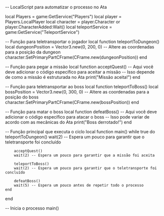 -- LocalScript para automatizar o processo no Ata

local Players = game:GetService("Players")
local player = Players.LocalPlayer
local character = player.Character or player.CharacterAdded:Wait()
local teleportService = game:GetService("TeleportService")

-- Função para teletransportar o jogador
local function teleportToDungeon()
    local dungeonPosition = Vector3.new(0, 200, 0) -- Altere as coordenadas para a posição da dungeon
    character:SetPrimaryPartCFrame(CFrame.new(dungeonPosition))
end

-- Função para pegar a missão
local function acceptQuest()
    -- Aqui você deve adicionar o código específico para aceitar a missão
    -- Isso depende de como a missão é estruturada no Ata
    print("Missão aceita!")
end

-- Função para teletransportar ao boss
local function teleportToBoss()
    local bossPosition = Vector3.new(0, 300, 0) -- Altere as coordenadas para a posição do boss
    character:SetPrimaryPartCFrame(CFrame.new(bossPosition))
end

-- Função para matar o boss
local function defeatBoss()
    -- Aqui você deve adicionar o código específico para atacar o boss
    -- Isso pode variar de acordo com as mecânicas do Ata
    print("Boss derrotado!")
end

-- Função principal que executa o ciclo
local function main()
    while true do
        teleportToDungeon()
        wait(2) -- Espera um pouco para garantir que o teletransporte foi concluído
        
        acceptQuest()
        wait(2) -- Espera um pouco para garantir que a missão foi aceita
        
        teleportToBoss()
        wait(2) -- Espera um pouco para garantir que o teletransporte foi concluído
        
        defeatBoss()
        wait(5) -- Espera um pouco antes de repetir todo o processo
    end
end

-- Inicia o processo
main()
